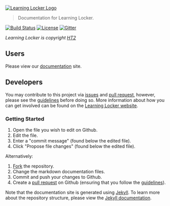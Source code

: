 [![Learning Locker Logo](https://raw.githubusercontent.com/LearningLocker/docs/master/src/images/logo-small.png)](https://learninglocker.net)   
> Documentation for Learning Locker.

[![Build Status](https://travis-ci.org/LearningLocker/docs.svg?branch=master)](https://travis-ci.org/LearningLocker/docs)
[![License](https://poser.pugx.org/learninglocker/learninglocker/license.svg)](http://opensource.org/licenses/GPL-3.0)
[![Gitter](https://badges.gitter.im/Join%20Chat.svg)](https://gitter.im/LearningLocker/learninglocker?utm_source=badge&utm_medium=badge&utm_campaign=pr-badge&utm_content=badge)

*Learning Locker is copyright [HT2](http://ht2.co.uk)*

## Users
Please view our [documentation](http://docs.learninglocker.net) site.

## Developers
You may contribute to this project via [issues](/issues) and [pull request](/pulls), however, please see the [guidelines](/contributing.md) before doing so. More information about how you can get involved can be found on the [Learning Locker website](http://learninglocker.net/community/get-involved/).

### Getting Started
1. Open the file you wish to edit on Github.
2. Edit the file.
3. Enter a "commit message" (found below the edited file).
4. Click "Propose file changes" (found below the edited file).

Alternatively:

1. [Fork](/fork) the repository.
2. Change the markdown documentation files.
3. Commit and push your changes to Github.
4. Create a [pull request](/pulls) on Github (ensuring that you follow the [guidelines](/contributing.md)).

Note that the documentation site is generated using [Jekyll](http://jekyllrb.com/). To learn more about the repository structure, please view the [Jekyll documentation](http://jekyllrb.com/docs/home/).

